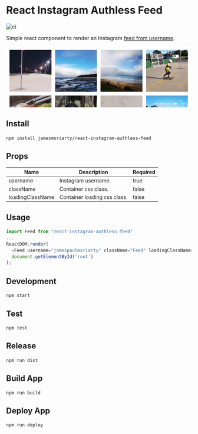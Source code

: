 # React Instagram Authless Feed

![ci](https://github.com/jamesmoriarty/react-instagram-authless-feed/workflows/ci/badge.svg)

Simple react component to render an Instagram [feed from username](http://www.jamesmoriarty.xyz/react-instagram-authless-feed/).

![Screenshot](docs/screenshot.png)

## Install

```
npm install jamesmoriarty/react-instagram-authless-feed
```

## Props

| Name             | Description                  | Required |
| ---------------- | ---------------------------- | -------- |
| username         | Instagram username.          | true     |
| className        | Container css class.         | false    |
| loadingClassName | Container loading css class. | false    |

## Usage

```javascript
import Feed from "react-instagram-authless-feed"
...
ReactDOM.render(
  <Feed username="jamespaulmoriarty" className="Feed" loadingClassName="Loading"/>,
  document.getElementById('root')
);
```

## Development

```
npm start
```

## Test

```
npm test
```

## Release

```
npm run dist
```

## Build App

```
npm run build
```

## Deploy App

```
npm run deploy
```
